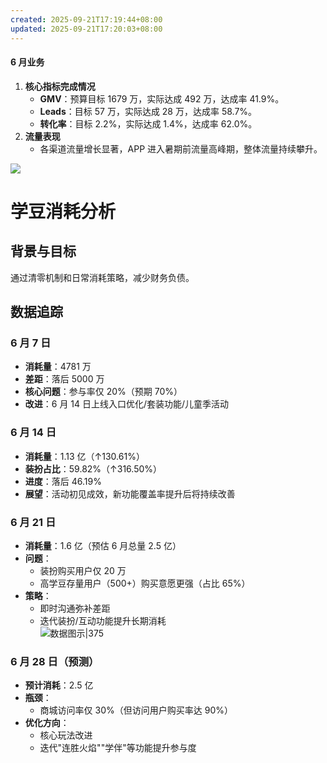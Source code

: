 ```yaml
---
created: 2025-09-21T17:19:44+08:00
updated: 2025-09-21T17:20:03+08:00
---
```

#### 6 月业务
1. **核心指标完成情况**  
   - **GMV**：预算目标 1679 万，实际达成 492 万，达成率 41.9%。  
   - **Leads**：目标 57 万，实际达成 28 万，达成率 58.7%。  
   - **转化率**：目标 2.2%，实际达成 1.4%，达成率 62.0%。  
1. **流量表现**  
   - 各渠道流量增长显著，APP 进入暑期前流量高峰期，整体流量持续攀升。

![](https://static.dingtalk.com/media/lALPD1Iyd_noH7rNApLNCWQ_2404_658.png_810x10000.jpg?bizType=report)


# 学豆消耗分析

## 背景与目标
通过清零机制和日常消耗策略，减少财务负债。

## 数据追踪

### 6 月 7 日
- **消耗量**：4781 万  
- **差距**：落后 5000 万  
- **核心问题**：参与率仅 20%（预期 70%）  
- **改进**：6 月 14 日上线入口优化/套装功能/儿童季活动  

### 6 月 14 日
- **消耗量**：1.13 亿（↑130.61%）  
- **装扮占比**：59.82%（↑316.50%）  
- **进度**：落后 46.19%  
- **展望**：活动初见成效，新功能覆盖率提升后将持续改善  

### 6 月 21 日
- **消耗量**：1.6 亿（预估 6 月总量 2.5 亿）  
- **问题**：  
  - 装扮购买用户仅 20 万  
  - 高学豆存量用户（500+）购买意愿更强（占比 65%）  
- **策略**：  
  - 即时沟通弥补差距  
  - 迭代装扮/互动功能提升长期消耗  
![数据图示|375](https://qhdtc.oss-cn-chengdu.aliyuncs.com/obsidian/202506251011858.png)

### 6 月 28 日（预测）
- **预计消耗**：2.5 亿  
- **瓶颈**：  
  - 商城访问率仅 30%（但访问用户购买率达 90%）  
- **优化方向**：  
  - 核心玩法改进  
  - 迭代"连胜火焰""学伴"等功能提升参与度  
